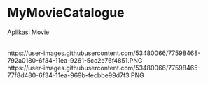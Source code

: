 # MyMovieCatalogue
Aplikasi Movie

<br>
https://user-images.githubusercontent.com/53480066/77598468-792a0180-6f34-11ea-9261-5cc2e76f4851.PNG

<br>
https://user-images.githubusercontent.com/53480066/77598465-77f8d480-6f34-11ea-969b-fecbbe99d7f3.PNG
